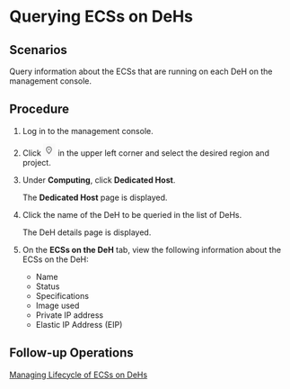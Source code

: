 # Querying ECSs on DeHs<a name="EN-US_TOPIC_0046252767"></a>

## Scenarios<a name="section3231056202810"></a>

Query information about the ECSs that are running on each DeH on the management console.

## Procedure<a name="section1241956132810"></a>

1.  Log in to the management console.
2.  Click  ![](figures/icon-region.png)  in the upper left corner and select the desired region and project.
3.  Under  **Computing**, click  **Dedicated Host**.

    The  **Dedicated Host**  page is displayed.

4.  Click the name of the DeH to be queried in the list of DeHs.

    The DeH details page is displayed.

5.  On the  **ECSs on the DeH**  tab, view the following information about the ECSs on the DeH:
    -   Name
    -   Status
    -   Specifications
    -   Image used
    -   Private IP address
    -   Elastic IP Address \(EIP\)


## Follow-up Operations<a name="section17561391101520"></a>

[Managing Lifecycle of ECSs on DeHs](managing-lifecycle-of-ecss-on-dehs.md)

